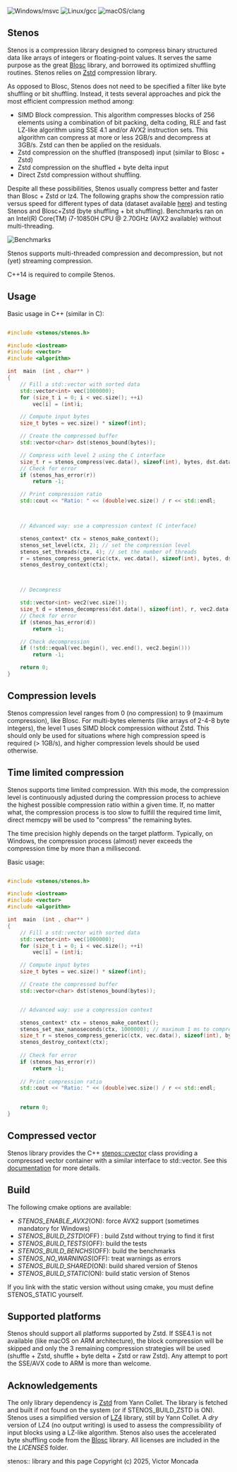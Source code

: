 ![Windows/msvc](https://github.com/Thermadiag/stenos/actions/workflows/build-windows.yml/badge.svg)
![Linux/gcc](https://github.com/Thermadiag/stenos/actions/workflows/build-linux.yml/badge.svg)
![macOS/clang](https://github.com/Thermadiag/stenos/actions/workflows/build-macos.yml/badge.svg)

Stenos
------

Stenos is a compression library designed to compress binary structured data like arrays of integers or floating-point values. It serves the same purpose as the great <a href="https://github.com/Blosc/c-blosc2/tree/main">Blosc</a> library, and borrowed its optimized shuffling routines. 
Stenos relies on <a href="https://github.com/facebook/Zstd">Zstd</a> compression library.

As opposed to Blosc, Stenos does not need to be specified a filter like byte shuffling or bit shuffling. Instead, it tests several approaches and pick the most efficient compression method among:
-	SIMD Block compression. This algorithm compresses blocks of 256 elements using a combination of bit packing, delta coding, RLE and fast LZ-like algorithm using SSE 4.1 and/or AVX2 instruction sets. This algorithm can compress at more or less 2GB/s and decompress at 3GB/s. Zstd can then be applied on the residuals.
-	Zstd compression on the shuffled (transposed) input (similar to Blosc + Zstd)
-	Zstd compression on the shuffled + byte delta input
-	Direct Zstd compression without shuffling.

Despite all these possibilities, Stenos usually compress better and faster than Blosc + Zstd or lz4. 
The following graphs show the compression ratio versus speed for different types of data (dataset available <a href="https://github.com/Thermadiag/stenos_dataset">here</a>) and testing Stenos and Blosc+Zstd (byte shuffling + bit shuffling).
Benchmarks ran on an Intel(R) Core(TM) i7-10850H CPU @ 2.70GHz (AVX2 available) without multi-threading.

![Benchmarks](docs/benchmarks.svg "Benchmarks")

Stenos supports multi-threaded compression and decompression, but not (yet) streaming compression.

C++14 is required to compile Stenos.

Usage
-----

Basic usage in C++ (similar in C):

```cpp

#include <stenos/stenos.h>

#include <iostream>
#include <vector>
#include <algorithm>

int  main  (int , char** )
{
	// Fill a std::vector with sorted data
	std::vector<int> vec(1000000);
	for (size_t i = 0; i < vec.size(); ++i)
		vec[i] = (int)i;

	// Compute input bytes
	size_t bytes = vec.size() * sizeof(int);

	// Create the compressed buffer
	std::vector<char> dst(stenos_bound(bytes));

	// Compress with level 2 using the C interface
	size_t r = stenos_compress(vec.data(), sizeof(int), bytes, dst.data(), dst.size(), 2);
	// Check for error
	if (stenos_has_error(r))
		return -1;

	// Print compression ratio
	std::cout << "Ratio: " << (double)vec.size() / r << std::endl;



	// Advanced way: use a compression context (C interface)

	stenos_context* ctx = stenos_make_context();
	stenos_set_level(ctx, 2); // set the compression level
	stenos_set_threads(ctx, 4); // set the number of threads
	r = stenos_compress_generic(ctx, vec.data(), sizeof(int), bytes, dst.data(), dst.size());
	stenos_destroy_context(ctx);



	// Decompress

	std::vector<int> vec2(vec.size());
	size_t d = stenos_decompress(dst.data(), sizeof(int), r, vec2.data(), bytes);
	// Check for error
	if (stenos_has_error(d))
		return -1;

	// Check decompression
	if (!std::equal(vec.begin(), vec.end(), vec2.begin()))
		return -1;

	return 0;
}

```


Compression levels
------------------

Stenos compression level ranges from 0 (no compression) to 9 (maximum compression), like Blosc.
For multi-bytes elements (like arrays of 2-4-8 byte integers), the level 1 uses SIMD block compression without Zstd. This should only be used for situations where high compression speed is required (> 1GB/s), and higher compression levels should be used otherwise.


Time limited compression
------------------------

Stenos supports time limited compression. With this mode, the compression level is continuously adjusted during the compression process to achieve the highest possible compression ratio within a given time.
If, no matter what, the compression process is too slow to fulfill the required time limit, direct memcpy will be used to "compress" the remaining bytes.

The time precision highly depends on the target platform. Typically, on Windows, the compression process (almost) never exceeds the compression time by more than a millisecond.

Basic usage:

```cpp

#include <stenos/stenos.h>

#include <iostream>
#include <vector>
#include <algorithm>

int  main  (int , char** )
{
	// Fill a std::vector with sorted data
	std::vector<int> vec(1000000);
	for (size_t i = 0; i < vec.size(); ++i)
		vec[i] = (int)i;

	// Compute input bytes
	size_t bytes = vec.size() * sizeof(int);

	// Create the compressed buffer
	std::vector<char> dst(stenos_bound(bytes));


	// Advanced way: use a compression context

	stenos_context* ctx = stenos_make_context();
	stenos_set_max_nanoseconds(ctx, 1000000); // maximum 1 ms to compress
	size_t r = stenos_compress_generic(ctx, vec.data(), sizeof(int), bytes, dst.data(), dst.size());
	stenos_destroy_context(ctx);
	
	// Check for error
	if (stenos_has_error(r))
		return -1;
		
	// Print compression ratio
	std::cout << "Ratio: " << (double)vec.size() / r << std::endl;

	
	return 0;
}

```


Compressed vector
-----------------

Stenos library provides the C++ [stenos::cvector](docs/cvector.md) class providing a compressed vector container with a similar interface to std::vector. See this [documentation](docs/cvector.md) for more details.


Build
-----

The following cmake options are available:
-	*STENOS_ENABLE_AVX2*(ON): force AVX2 support (sometimes mandatory for Windows)
-	*STENOS_BUILD_ZSTD*(OFF) : build Zstd without trying to find it first
-	*STENOS_BUILD_TESTS*(OFF): build the tests
-	*STENOS_BUILD_BENCHS*(OFF): build the benchmarks
-	*STENOS_NO_WARNINGS*(OFF): treat warnings as errors
-	*STENOS_BUILD_SHARED*(ON): build shared version of Stenos
-	*STENOS_BUILD_STATIC*(ON): build static version of Stenos

If you link with the static version without using cmake, you must define STENOS_STATIC yourself.

Supported platforms
-------------------

Stenos should support all platforms supported by Zstd. If SSE4.1 is not available (like macOS on ARM architecture), the block compression will be skipped and only the 3 remaining compression strategies will be used (shuffle + Zstd, shuffle + byte delta + Zstd or raw Zstd).
Any attempt to port the SSE/AVX code to ARM is more than welcome.


Acknowledgements
----------------

The only library dependency is <a href="https://github.com/facebook/Zstd">Zstd</a> from Yann Collet. The library is fetched and built if not found on the system (or if STENOS_BUILD_ZSTD is ON).
Stenos uses a simplified version of <a href="https://github.com/lz4/lz4">LZ4</a> library, still by Yann Collet. A *dry* version of LZ4 (no output writing) is used to assess the compressibility of input blocks using a LZ-like algorithm.
Stenos also uses the accelerated byte shuffling code from the <a href="https://github.com/Blosc/c-blosc2/tree/main">Blosc</a> library.
All licenses are included in the the *LICENSES* folder.


stenos:: library and this page Copyright (c) 2025, Victor Moncada

